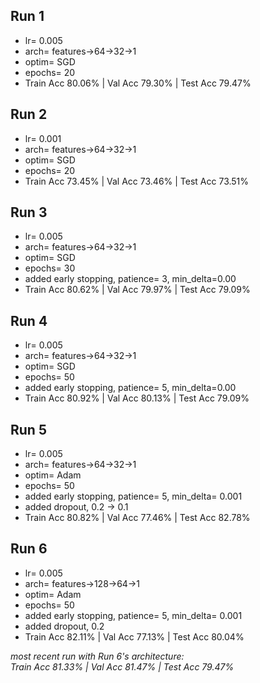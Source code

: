 ## Run 1
- lr= 0.005
- arch= features->64->32->1
- optim= SGD
- epochs= 20
- Train Acc 80.06% | Val Acc 79.30% | Test Acc 79.47%

## Run 2
- lr= 0.001
- arch= features->64->32->1
- optim= SGD
- epochs= 20
- Train Acc 73.45% | Val Acc 73.46% | Test Acc 73.51%

## Run 3
- lr= 0.005
- arch= features->64->32->1
- optim= SGD
- epochs= 30
- added early stopping, patience= 3, min_delta=0.00
- Train Acc 80.62% | Val Acc 79.97% | Test Acc 79.09%

## Run 4
- lr= 0.005
- arch= features->64->32->1
- optim= SGD
- epochs= 50
- added early stopping, patience= 5, min_delta=0.00
- Train Acc 80.92% | Val Acc 80.13% | Test Acc 79.09%

## Run 5
- lr= 0.005
- arch= features->64->32->1
- optim= Adam
- epochs= 50
- added early stopping, patience= 5, min_delta= 0.001
- added dropout, 0.2 -> 0.1
- Train Acc 80.82% | Val Acc 77.46% | Test Acc 82.78%

## Run 6
- lr= 0.005
- arch= features->128->64->1
- optim= Adam
- epochs= 50
- added early stopping, patience= 5, min_delta= 0.001
- added dropout, 0.2
- Train Acc 82.11% | Val Acc 77.13% | Test Acc 80.04%

*most recent run with Run 6's architecture:* <br>
*Train Acc 81.33% | Val Acc 81.47% | Test Acc 79.47%*
